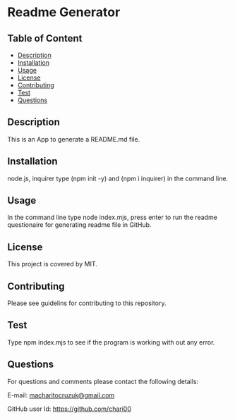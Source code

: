# Readme Generator
  ## Table of Content 
- [Description](#Description)
- [Installation](#Installation)
- [Usage](#Usage)
- [License](#License)
- [Contributing](#Contributing)
- [Test](#Test)
- [Questions](#Questions)

## Description
This is an App to generate a README.md file.
## Installation 
node.js, inquirer type (npm init -y) and  (npm i inquirer) in the command line.
## Usage
In the command line type node index.mjs, press enter to run the readme questionaire for generating readme file in GitHub.
## License
This project is covered by MIT.
## Contributing
Please see guidelins for contributing to this repository.
## Test
Type npm index.mjs to see if the program is working with out any error.
## Questions
For questions and comments please contact the following details:

E-mail: macharitocruzuk@gmail.com

GitHub user Id: https://github.com/chari00
  